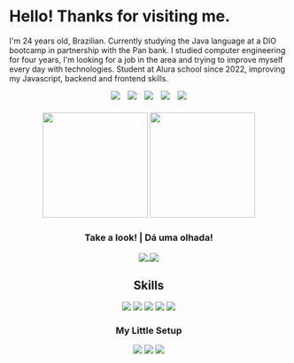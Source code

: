 # Hello! Thanks for visiting me.
I'm 24 years old, Brazilian. Currently studying the Java language at a DIO bootcamp in partnership with the Pan bank. I studied computer engineering for four years, I'm looking for a job in the area and trying to improve myself every day with technologies. Student at Alura school since 2022, improving my Javascript, backend and frontend skills.

<div align="center" style="display:flex; gap:1em; align-items:center; justify-content:center"> 
  <a href="https://www.instagram.com/sr.jhones_/" target="_blank"> 
  <img src="https://img.shields.io/badge/Instagram-E4405F?style=for-the-badge&logo=instagram&logoColor=white"> </a>
  
  <a href="mailto:cassio.bjhones@gmail.com" >
  <img src="https://img.shields.io/badge/Gmail-D14836?style=for-the-badge&logo=gmail&logoColor=white"> </a>
  
  <a href="https://www.linkedin.com/in/cassio-bjhones/" target="_blank"> 
  <img src="https://img.shields.io/badge/LinkedIn-0077B5?style=for-the-badge&logo=linkedin&logoColor=white"> </a>

  <a href="https://twitter.com/Sr_Jhones_" target="_blank"> 
  <img src="https://img.shields.io/badge/Twitter-1DA1F2?style=for-the-badge&logo=twitter&logoColor=white"> </a>
  
  <a href="https://www.behance.net/newwaydesign?tracking_source=search_users|NEW%20WAY%20DESIGN" target="_blank">
  <img src="https://img.shields.io/badge/-Behance-blue?style=for-the-badge&logo=behance&logoColor=white" > </a>
</div>

###

<div align="center"> <!-- --TOP LANGS--TOP LANGS-- -->
  <img src="https://github-readme-stats.vercel.app/api/top-langs/?username=CassioJhones&layout=compact&theme=merko&langs_count=6" height="190em"/>
  <img src="https://github-readme-stats.vercel.app/api?username=CassioJhones&show_icons=true&theme=merko&count_private=true" height="190em"/>
</div> <!-- --TOP LANGS--TOP LANGS-- -->

###

<!-- --REPOS EXTRAS----REPOS EXTRAS-- -->
<div align="center">
  
### Take a look!  |  Dá uma olhada!
<a href="https://github.com/CassioJhones/AboutMe" align="center">
<img align="center" src="https://github-readme-stats.vercel.app/api/pin/?username=CassioJhones&repo=AboutMe&theme=merko" /> </a>

<a href="https://github.com/CassioJhones/Robotron" align="center">
<img align="center" src="https://github-readme-stats.vercel.app/api/pin/?username=CassioJhones&repo=Robotron&theme=merko" /> </a>
  
</div>
<!-- --REPOS EXTRAS----REPOS EXTRAS-- -->

### 
 
<!-- --HABILITY-- --HABILITY-- -->
<div align="center">
  
  ## Skills
  
  <img src="https://img.shields.io/badge/JavaScript-F7DF1E?style=for-the-badge&logo=javascript&logoColor=black" /> 
  <img src="https://img.shields.io/badge/HTML5-E34F26?style=for-the-badge&logo=html5&logoColor=white " />
  <img src="https://img.shields.io/badge/CSS3-1572B6?style=for-the-badge&logo=css3&logoColor=white " />
  <img src="https://img.shields.io/badge/Java-ED8B00?style=for-the-badge&logo=openjdk&logoColor=white " />
  <img src="https://img.shields.io/badge/GIT-E44C30?style=for-the-badge&logo=git&logoColor=white " />
  
</div>
<!-- --HABILITY-- --HABILITY-- -->

<!-- --SETUP-- --SETUP-- -->
<div align="center">
  
  ### My Little Setup
  
  <img src="https://img.shields.io/badge/Windows_10-Samsung_Expert_-0078D6?style=for-the-badge&logo=windows&logoColor=white" /> 
  <img src="https://img.shields.io/badge/Intel-Core_i5_7th_Gen-0071C5?style=for-the-badge&logo=intel&logoColor=white" />
  <img src="https://img.shields.io/badge/NVIDIA-GEFORCE_920MX-76B900?style=for-the-badge&logo=nvidia&logoColor=white" />
  
</div>
<!-- --SETUP-- --SETUP-- -->
